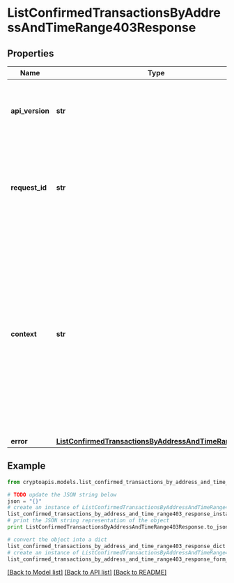 # ListConfirmedTransactionsByAddressAndTimeRange403Response


## Properties
Name | Type | Description | Notes
------------ | ------------- | ------------- | -------------
**api_version** | **str** | Specifies the version of the API that incorporates this endpoint. | 
**request_id** | **str** | Defines the ID of the request. The &#x60;requestId&#x60; is generated by Crypto APIs and it&#39;s unique for every request. | 
**context** | **str** | In batch situations the user can use the context to correlate responses with requests. This property is present regardless of whether the response was successful or returned as an error. &#x60;context&#x60; is specified by the user. | [optional] 
**error** | [**ListConfirmedTransactionsByAddressAndTimeRangeE403**](ListConfirmedTransactionsByAddressAndTimeRangeE403.md) |  | 

## Example

```python
from cryptoapis.models.list_confirmed_transactions_by_address_and_time_range403_response import ListConfirmedTransactionsByAddressAndTimeRange403Response

# TODO update the JSON string below
json = "{}"
# create an instance of ListConfirmedTransactionsByAddressAndTimeRange403Response from a JSON string
list_confirmed_transactions_by_address_and_time_range403_response_instance = ListConfirmedTransactionsByAddressAndTimeRange403Response.from_json(json)
# print the JSON string representation of the object
print ListConfirmedTransactionsByAddressAndTimeRange403Response.to_json()

# convert the object into a dict
list_confirmed_transactions_by_address_and_time_range403_response_dict = list_confirmed_transactions_by_address_and_time_range403_response_instance.to_dict()
# create an instance of ListConfirmedTransactionsByAddressAndTimeRange403Response from a dict
list_confirmed_transactions_by_address_and_time_range403_response_form_dict = list_confirmed_transactions_by_address_and_time_range403_response.from_dict(list_confirmed_transactions_by_address_and_time_range403_response_dict)
```
[[Back to Model list]](../README.md#documentation-for-models) [[Back to API list]](../README.md#documentation-for-api-endpoints) [[Back to README]](../README.md)


